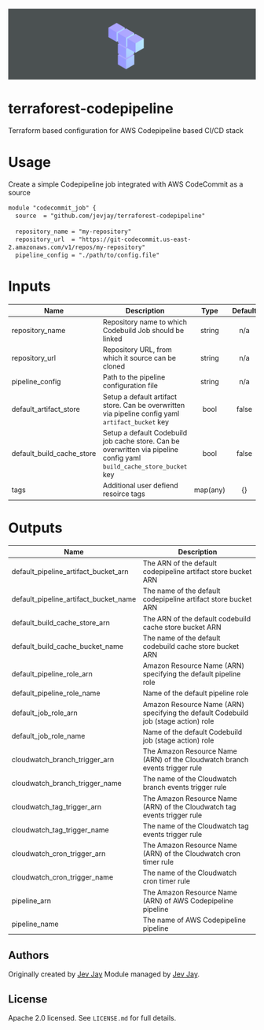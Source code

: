 ![Terrabits logo](./img/terrabits-logo.png)

# terraforest-codepipeline

Terraform based configuration for AWS Codepipeline based CI/CD stack

# Usage

Create a simple Codepipeline job integrated with AWS CodeCommit as a source

```hcl
module "codecommit_job" {
  source  = "github.com/jevjay/terraforest-codepipeline"

  repository_name = "my-repository"
  repository_url  = "https://git-codecommit.us-east-2.amazonaws.com/v1/repos/my-repository"
  pipeline_config = "./path/to/config.file"
```

# Inputs

| Name | Description | Type | Default | Required |
|------|-------------|:----:|:-----:|:-----:|
| repository\_name | Repository name to which Codebuild Job should be linked | string | n/a | yes |
| repository\_url | Repository URL, from which it source can be cloned | string | n/a | yes |
| pipeline\_config | Path to the pipeline configuration file | string | n/a | yes |
| default\_artifact\_store | Setup a default artifact store. Can be overwritten via pipeline config yaml `artifact_bucket` key | bool | false | no |
| default\_build\_cache\_store | Setup a default Codebuild job cache store. Can be overwritten via pipeline config yaml `build_cache_store_bucket` key | bool | false | no |
| tags | Additional user defiend resoirce tags | map(any) | \{\} | no |

# Outputs

| Name | Description |
|------|-------------|
| default\_pipeline\_artifact\_bucket\_arn | The ARN of the default codepipeline artifact store bucket ARN |
| default\_pipeline\_artifact\_bucket\_name | The name of the default codepipeline artifact store bucket ARN |
| default\_build\_cache\_store\_arn | The ARN of the default codebuild cache store bucket ARN |
| default\_build\_cache\_bucket\_name | The name of the default codebuild cache store bucket ARN |
| default\_pipeline\_role\_arn | Amazon Resource Name (ARN) specifying the default pipeline role |
| default\_pipeline\_role\_name | Name of the default pipeline role |
| default\_job\_role\_arn | Amazon Resource Name (ARN) specifying the default Codebuild job (stage action) role |
| default\_job\_role\_name | Name of the default Codebuild job (stage action) role |
| cloudwatch\_branch\_trigger\_arn | The Amazon Resource Name (ARN) of the Cloudwatch branch events trigger rule |
| cloudwatch\_branch\_trigger\_name | The name of the Cloudwatch branch events trigger rule |
| cloudwatch\_tag\_trigger\_arn | The Amazon Resource Name (ARN) of the Cloudwatch tag events trigger rule |
| cloudwatch\_tag\_trigger\_name | The name of the Cloudwatch tag events trigger rule |
| cloudwatch\_cron\_trigger\_arn | The Amazon Resource Name (ARN) of the Cloudwatch cron timer rule |
| cloudwatch\_cron\_trigger\_name | The name of the Cloudwatch cron timer rule |
| pipeline\_arn | The Amazon Resource Name (ARN) of AWS Codepipeline pipeline |
| pipeline\_name | The name of AWS Codepipeline pipeline |

## Authors

Originally created by [Jev Jay](https://github.com/jevjay)
Module managed by [Jev Jay](https://github.com/jevjay).

## License

Apache 2.0 licensed. See `LICENSE.md` for full details.
